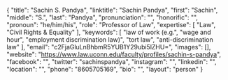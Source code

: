{
  "title": "Sachin S. Pandya",
  "linktitle": "Sachin Pandya",
  "first": "Sachin",
  "middle": "S.",
  "last": "Pandya",
  "pronunciation": "",
  "honorific": "",
  "pronoun": "he/him/his",
  "role": "Professor of Law",
  "expertise": [
    "Law",
    "Civil Rights & Equality"
  ],
  "keywords": [
    "law of work (e.g.",
    "wage and hour",
    "employment discrimination law)",
    "tort law",
    "anti-discrimination law"
  ],
  "email": "c2FjaGluLnBhbmR5YUB1Y29ubi5lZHU=",
  "images": [],
  "website": "https://www.law.uconn.edu/faculty/profiles/sachin-s-pandya",
  "facebook": "",
  "twitter": "sachinspandya",
  "instagram": "",
  "linkedin": "",
  "location": "",
  "phone": "8605705169",
  "bio": "",
  "layout": "person"
}
